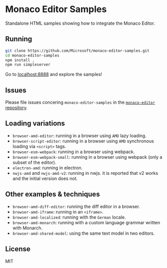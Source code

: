 
# Monaco Editor Samples

Standalone HTML samples showing how to integrate the Monaco Editor.

## Running

```bash
git clone https://github.com/Microsoft/monaco-editor-samples.git
cd monaco-editor-samples
npm install .
npm run simpleserver
```

Go to <a href="http://localhost:8888">localhost:8888</a> and explore the samples!

## Issues

Please file issues concering `monaco-editor-samples` in the [`monaco-editor` repository](https://github.com/Microsoft/monaco-editor/issues).

## Loading variations
* `browser-amd-editor`: running in a browser using `AMD` lazy loading.
* `browser-script-editor`: running in a browser using `AMD` synchronous loading via `<script>` tags.
* `browser-esm-webpack`: running in a browser using webpack.
* `browser-esm-webpack-small`: running in a browser using webpack (only a subset of the editor).
* `electron-amd`: running in electron.
* `nwjs-amd` and `nwjs-amd-v2`: running in nwjs. it is reported that v2 works and the initial version does not.

## Other examples & techniques
* `browser-amd-diff-editor`: running the diff editor in a browser.
* `browser-amd-iframe`: running in an `<iframe>`.
* `browser-amd-localized`: running with the `German` locale.
* `browser-amd-monarch`: running with a custom language grammar written with Monarch.
* `browser-amd-shared-model`: using the same text model in two editors.

## License

MIT
